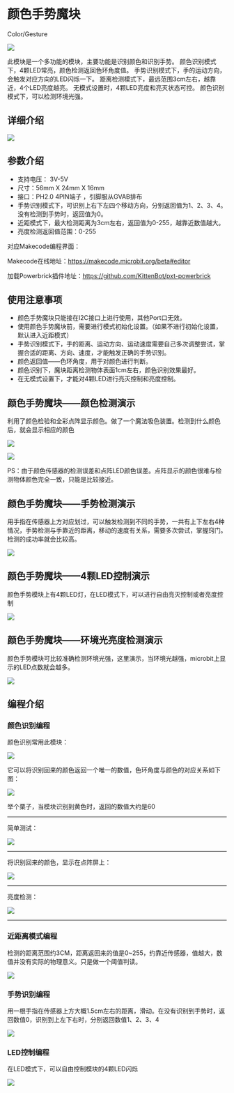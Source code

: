 # 颜色手势魔块

Color/Gesture

![](./images/09_06.png)

此模块是一个多功能的模块，主要功能是识别颜色和识别手势。
颜色识别模式下，4颗LED常亮，颜色检测返回色环角度值。
手势识别模式下，手的运动方向，会触发对应方向的LED闪烁一下。
距离检测模式下，最远范围3cm左右，越靠近，4个LED亮度越亮。
无模式设置时，4颗LED亮度和亮灭状态可控。
颜色识别模式下，可以检测环境光强。


## 详细介绍

![](./images/09_05.png)

## 参数介绍

- 支持电压： 3V-5V
- 尺寸：56mm X 24mm X 16mm
- 接口：PH2.0 4PIN端子 ，引脚服从GVAB排布
- 手势识别模式下，可识别上右下左四个移动方向，分别返回值为1、2、3、4。没有检测到手势时，返回值为0。
- 近距模式下，最大检测距离为3cm左右，返回值为0-255，越靠近数值越大。
- 亮度检测返回值范围：0-255


对应Makecode编程界面：

Makecode在线地址：https://makecode.microbit.org/beta#editor

加载Powerbrick插件地址：https://github.com/KittenBot/pxt-powerbrick


## 使用注意事项

- 颜色手势魔块只能接在I2C接口上进行使用，其他Port口无效。
- 使用颜色手势魔块前，需要进行模式初始化设置。（如果不进行初始化设置，默认进入近距模式）
- 手势识别模式下，手的距离、运动方向、运动速度需要自己多次调整尝试，掌握合适的距离、方向、速度，才能触发正确的手势识别。
- 颜色返回值——色环角度，用于对颜色进行判断。
- 颜色识别下，魔块距离检测物体表面1cm左右，颜色识别效果最好。
- 在无模式设置下，才能对4颗LED进行亮灭控制和亮度控制。

## 颜色手势魔块——颜色检测演示

利用了颜色检验和全彩点阵显示颜色。做了一个魔法吸色装置。检测到什么颜色后，就会显示相应的颜色

![](./images/IMG_2571.GIF)

![](./images/IMG_2572.GIF)

PS：由于颜色传感器的检测误差和点阵LED颜色误差。点阵显示的颜色很难与检测物体颜色完全一致，只能是比较接近。

## 颜色手势魔块——手势检测演示

用手指在传感器上方对应划过，可以触发检测到不同的手势，一共有上下左右4种情况，手势检测与手靠近的距离，移动的速度有关系，需要多次尝试，掌握窍门。检测的成功率就会比较高。

![](./images/IMG_2573.GIF)

## 颜色手势魔块——4颗LED控制演示

颜色手势模块上有4颗LED灯，在LED模式下，可以进行自由亮灭控制或者亮度控制

![](./images/IMG_2575.GIF)

## 颜色手势魔块——环境光亮度检测演示

颜色手势模块可比较准确检测环境光强，这里演示，当环境光越强，microbit上显示的LED点数就会越多。

![](./images/IMG_2574.GIF)


## 编程介绍

### 颜色识别编程

颜色识别常用此模块：

![](./images/09_08.png)

它可以将识别回来的颜色返回一个唯一的数值，色环角度与颜色的对应关系如下图：

![](./images/09_07.png)

举个栗子，当模块识别到黄色时，返回的数值大约是60


----------

简单测试：

![](./images/09_01.png)


----------

将识别回来的颜色，显示在点阵屏上：

![](./images/09_09.png)

----------

亮度检测：

![](./images/09_10.png)


----------

### 近距离模式编程

检测的距离范围约3CM，距离返回来的值是0~255，约靠近传感器，值越大，数值并没有实际的物理意义。只是做一个阈值判读。

![](./images/09_02.png)

### 手势识别编程

用一根手指在传感器上方大概1.5cm左右的距离，滑动。在没有识别到手势时，返回数值0，识别到上左下右时，分别返回数值1、2、3、4

![](./images/09_03.png)

### LED控制编程

在LED模式下，可以自由控制模块的4颗LED闪烁

![](./images/09_11.png)


